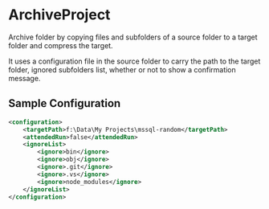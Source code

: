 # ArchiveProject

Archive folder by copying files and subfolders of a source folder to a target folder and compress the target.

It uses a configuration file in the source folder to carry the path to the target folder, ignored subfolders list, whether or not to show a confirmation message.

## Sample Configuration

```xml
<configuration>
	<targetPath>f:\Data\My Projects\mssql-random</targetPath>
	<attendedRun>false</attendedRun>
	<ignoreList>
		<ignore>bin</ignore>
		<ignore>obj</ignore>
		<ignore>.git</ignore>
		<ignore>.vs</ignore>
		<ignore>node_modules</ignore>
	</ignoreList>
</configuration>
```
